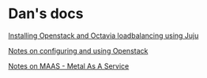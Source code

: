 # Dan's docs

[Installing Openstack and Octavia loadbalancing using Juju](https://htmlpreview.github.io/?https://github.com/danboid/dox/blob/main/openstack/juju.html)

[Notes on configuring and using Openstack](https://htmlpreview.github.io/?https://github.com/danboid/dox/blob/main/openstack/openstack.html)

[Notes on MAAS - Metal As A Service](https://htmlpreview.github.io/?https://github.com/danboid/dox/blob/main/openstack/maas.html)
